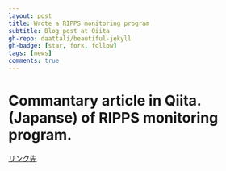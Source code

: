 ```yaml
---
layout: post
title: Wrote a RIPPS monitoring program
subtitle: Blog post at Qiita
gh-repo: daattali/beautiful-jekyll
gh-badge: [star, fork, follow]
tags: [news]
comments: true
---
```




# Commantary article in Qiita. (Japanse) of RIPPS monitoring program.

[リンク先](https://qiita.com/totti0223/items/2251c8affd50cda01d32)


